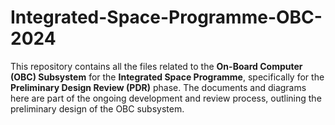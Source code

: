 # Integrated-Space-Programme-OBC-2024
This repository contains all the files related to the **On-Board Computer (OBC) Subsystem** for the **Integrated Space Programme**, specifically for the **Preliminary Design Review (PDR)** phase. The documents and diagrams here are part of the ongoing development and review process, outlining the preliminary design of the OBC subsystem.
